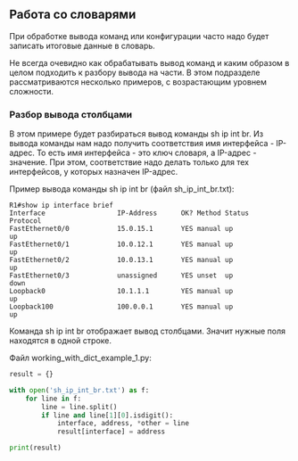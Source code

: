 ## Работа со словарями

При обработке вывода команд или конфигурации часто надо будет записать итоговые данные в словарь.

Не всегда очевидно как обрабатывать вывод команд и каким образом в целом подходить к разбору вывода на части.
В этом подразделе рассматриваются несколько примеров, с возрастающим уровнем сложности.

### Разбор вывода столбцами

В этом примере будет разбираться вывод команды sh ip int br.
Из вывода команды нам надо получить соответствия имя интерфейса - IP-адрес.
То есть имя интерфейса - это ключ словаря, а IP-адрес - значение.
При этом, соответствие надо делать только для тех интерфейсов, у которых назначен IP-адрес.

Пример вывода команды sh ip int br (файл sh_ip_int_br.txt):
```
R1#show ip interface brief
Interface                  IP-Address      OK? Method Status                Protocol
FastEthernet0/0            15.0.15.1       YES manual up                    up
FastEthernet0/1            10.0.12.1       YES manual up                    up
FastEthernet0/2            10.0.13.1       YES manual up                    up
FastEthernet0/3            unassigned      YES unset  up                    down
Loopback0                  10.1.1.1        YES manual up                    up
Loopback100                100.0.0.1       YES manual up                    up
```


Команда sh ip int br отображает вывод столбцами.
Значит нужные поля находятся в одной строке.

Файл working_with_dict_example_1.py:
```python
result = {}

with open('sh_ip_int_br.txt') as f:
    for line in f:
        line = line.split()
        if line and line[1][0].isdigit():
            interface, address, *other = line
            result[interface] = address

print(result)
```

